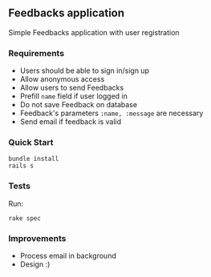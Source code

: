 ## Feedbacks application

Simple Feedbacks application with user registration

### Requirements
- Users should be able to sign in/sign up
- Allow anonymous access
- Allow users to send Feedbacks
- Prefill `name` field if user logged in
- Do not save Feedback on database
- Feedback's parameters `:name, :message` are necessary
- Send email if feedback is valid

### Quick Start

```
bundle install
rails s
```

### Tests
Run:

`rake spec`

### Improvements
- Process email in background
- Design :)
